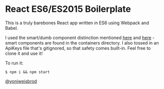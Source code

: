 # React ES6/ES2015 Boilerplate


This is a truly barebones React app written in ES6 using Webpack and Babel.

I used the smart/dumb component distinction mentioned  [here](https://medium.com/@dan_abramov/smart-and-dumb-components-7ca2f9a7c7d0) and [here](https://medium.com/@learnreact/container-components-c0e67432e005#.h4utk9tzw) - smart components are found in the containers directory. I also tossed in an ApiKeys file that's gitignored, so that safety comes built-in. Feel free to clone it and use it!

To run it:
```
$ npm i && npm start
```


[@yoniweisbrod](https://twitter.com/yoniweisbrod)
